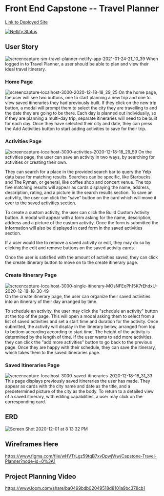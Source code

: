 # Front End Capstone -- Travel Planner

<a href="https://sm-travel-planner.netlify.app/">Link to Deployed Site</a>

[![Netlify Status](https://api.netlify.com/api/v1/badges/c44b79f2-12aa-4ad6-9ef2-2c2d4a7bc1b1/deploy-status)](https://app.netlify.com/sites/sm-travel-planner/deploys)

## User Story
![screencapture-sm-travel-planner-netlify-app-2021-01-24-21_10_39](https://user-images.githubusercontent.com/65687019/105656893-e24a1080-5e88-11eb-97d7-17e579593c9f.png)
When logged in to Travel Planner, a user should be able to plan and view their ideal travel itinerary. 

### Home Page
![screencapture-localhost-3000-2020-12-18-18_29_25](https://user-images.githubusercontent.com/65687019/102676615-06b51d80-4164-11eb-8059-58c9357714b7.png)
On the home page, the user will see two buttons, one to start planning a new trip and one to view saved itineraries they had previously built. If they click on the new trip button, a modal will prompt them to select the city they are travelling to and the date they are going to be there. Each day is planned out individually, so if they are planning a multi-day trip, separate itineraries will need to be built for each day. Once they have selected their city and date, they can press the Add Activities button to start adding activities to save for their trip. 

### Activities Page
![screencapture-localhost-3000-activities-2020-12-18-18_29_59](https://user-images.githubusercontent.com/65687019/102676614-0583f080-4164-11eb-911d-80e9756a0187.png)
On the activities page, the user can save an activity in two ways, by searching for activities or creating their own.

They can search for a place in the provided search bar to query the Yelp data base for matching results. Searches can be specific, like Starbucks and The Ryman, or general, like coffee shop and concert venue. The top five matching results will appear as cards displaying the name, address, description, rating, and a picture in the search results section. To save an activtity, the user can click the "save" button on the card which will move it over to the saved activities section.

To create a custom activity, the user can click the Build Custom Activity button. A modal will appear with a form asking for the name, description, address and a picture of the custom activity. Once the form is submitted the information will also be displayed in card form in the saved activities section.

If a user would like to remove a saved activity or edit, they may do so by clicking the edit and remove buttons on the saved activity cards. 

Once the user is satisfied with the amount of activities saved, they can click the create itinerary button to move on to the create itinerary page. 

### Create Itinerary Page
![screencapture-localhost-3000-single-itinerary-MOsNFEoPh15K7rEhdxU-2020-12-18-18_30_49](https://user-images.githubusercontent.com/65687019/102676613-0452c380-4164-11eb-96cd-b8635930d92f.png)
On the create itinerary page, the user can organize their saved activities into an itinerary of their day arranged by time. 

To schedule an activity, the user may click the "schedule an activity" button at the top of the page. This will open a modal asking them to select from a list of saved activities and set a start time and duration for the activity. Once submitted, the activity will display in the itinerary below, arranged from top to bottom according according to start time. The height of the activity is determined by the length of time. If the user wants to add more activities, they can click the "add more activities" button to go back to the previous page. Once they are happy with their schedule, they can save the itinerary, which takes them to the saved itineraries page. 

### Saved Itineraries Page
![screencapture-localhost-3000-saved-itineraries-2020-12-18-18_31_33](https://user-images.githubusercontent.com/65687019/102676610-02890000-4164-11eb-8b2a-d1c3fdd94114.png)
This page displays previously saved itineraries the user has made. They appear as cards with the city name and date as the title, and a predetermined picture of the city as the body. To return to a detailed view of a saved itinerary, with editing capabilities, a user may click on the corresponding card. 




## ERD
![Screen Shot 2020-12-01 at 8 13 32 PM](https://user-images.githubusercontent.com/65687019/100819459-d5bdb480-3411-11eb-93c6-0d0016aefcb9.png)

## Wireframes Here
https://www.figma.com/file/wHVTrLgz59tqB7xvDpwjWw/Capstone-Travel-Planner?node-id=0%3A1

## Project Planning Video
https://www.loom.com/share/ba0499bdb02049518d8101a9bc378cb1
